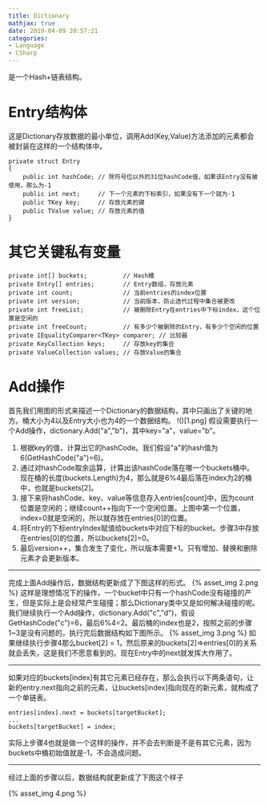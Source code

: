 ```yaml
---
title: Dictionary
mathjax: true
date: 2019-04-09 20:57:21
categories: 
- Language
- CSharp
---
```

是一个Hash+链表结构。
# Entry结构体
这是Dictionary存放数据的最小单位，调用Add(Key,Value)方法添加的元素都会被封装在这样的一个结构体中。
```CSharp
private struct Entry
{
    public int hashCode; // 除符号位以外的31位hashCode值，如果该Entry没有被使用，那么为-1
    public int next;     // 下一个元素的下标索引，如果没有下一个就为-1
    public TKey key;     // 存放元素的键
    public TValue value; // 存放元素的值
}
```
# 其它关键私有变量
```CSharp
private int[] buckets;          // Hash桶
private Entry[] entries;        // Entry数组，存放元素
private int count;              // 当前entries的index位置
private int version;            // 当前版本，防止迭代过程中集合被更改
private int freeList;           // 被删除Entry在entries中下标index，这个位置是空闲的
private int freeCount;          // 有多少个被删除的Entry，有多少个空闲的位置
private IEqualityComparer<TKey> comparer; // 比较器
private KeyCollection keys;     // 存放key的集合
private ValueCollection values; // 存放Value的集合
```
# Add操作
首先我们用图的形式来描述一个Dictionary的数据结构，其中只画出了关键的地方。桶大小为4以及Entry大小也为4的一个数据结构。
!()[1.png]
假设需要执行一个Add操作，dictionary.Add("a","b")，其中key="a"，value="b"。
1. 根据key的值，计算出它的hashCode。我们假设"a"的hash值为6(GetHashCode("a")=6)。
2. 通过对hashCode取余运算，计算出该hashCode落在哪一个buckets桶中。现在桶的长度(buckets.Length)为4，那么就是6%4最后落在index为2的桶中，也就是buckets[2]。
3. 接下来将hashCode、key、value等信息存入entries[count]中，因为count位置是空闲的；继续count++指向下一个空闲位置。上图中第一个位置，index=0就是空闲的，所以就存放在entries[0]的位置。
4. 将Entry的下标entryIndex赋值给buckets中对应下标的bucket。步骤3中存放在entries[0]的位置，所以buckets[2]=0。
5. 最后version++，集合发生了变化，所以版本需要+1。只有增加、替换和删除元素才会更新版本。
-----------------------------------------------------------------------------------------------------------------------------------
完成上面Add操作后，数据结构更新成了下图这样的形式。
{% asset_img 2.png %}
这样是理想情况下的操作，一个bucket中只有一个hashCode没有碰撞的产生，但是实际上是会经常产生碰撞；那么Dictionary类中又是如何解决碰撞的呢。
我们继续执行一个Add操作，dictionary.Add("c","d")，假设GetHashCode("c")=6，最后6%4=2。最后桶的index也是2，按照之前的步骤1~3是没有问题的，执行完后数据结构如下图所示。
{% asset_img 3.png %}
如果继续执行步骤4那么bucket[2] = 1，然后原来的buckets[2]=>entries[0]的关系就会丢失，这是我们不愿意看到的。现在Entry中的next就发挥大作用了。

-----------------------------------------------------------------------------------------------------------------------------------
如果对应的buckets[index]有其它元素已经存在，那么会执行以下两条语句，让新的entry.next指向之前的元素，让buckets[index]指向现在的新元素，就构成了一个单链表。
```CSharp
entries[index].next = buckets[targetBucket];
...
buckets[targetBucket] = index;
```
实际上步骤4也就是做一个这样的操作，并不会去判断是不是有其它元素，因为buckets中桶初始值就是-1，不会造成问题。

-----------------------------------------------------------------------------------------------------------------------------------
经过上面的步骤以后，数据结构就更新成了下图这个样子

{% asset_img 4.png %}